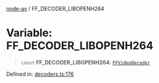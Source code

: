 [node-av](../globals.md) / FF\_DECODER\_LIBOPENH264

# Variable: FF\_DECODER\_LIBOPENH264

> `const` **FF\_DECODER\_LIBOPENH264**: [`FFVideoDecoder`](../type-aliases/FFVideoDecoder.md)

Defined in: [decoders.ts:176](https://github.com/seydx/av/blob/f8631fc881b394300b1479f511d55cf1c370a87f/src/constants/decoders.ts#L176)

